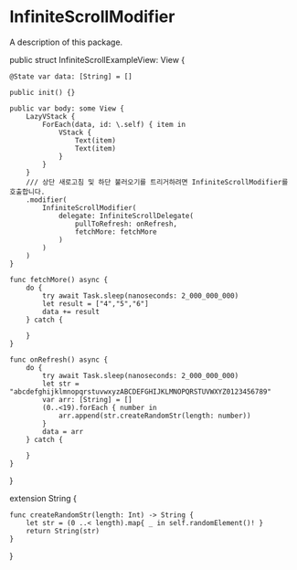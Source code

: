 # InfiniteScrollModifier

A description of this package.


public struct InfiniteScrollExampleView: View {
    
    @State var data: [String] = []
    
    public init() {}
    
    public var body: some View {
        LazyVStack {
            ForEach(data, id: \.self) { item in
                VStack {
                    Text(item)
                    Text(item)
                }
            }
        }
        /// 상단 새로고침 및 하단 불러오기를 트리거하려면 InfiniteScrollModifier를 호출합니다.
        .modifier(
            InfiniteScrollModifier(
                delegate: InfiniteScrollDelegate(
                    pullToRefresh: onRefresh,
                    fetchMore: fetchMore
                )
            )
        )
    }
    
    func fetchMore() async {
        do {
            try await Task.sleep(nanoseconds: 2_000_000_000)
            let result = ["4","5","6"]
            data += result
        } catch {
            
        }
    }
    
    func onRefresh() async {
        do {
            try await Task.sleep(nanoseconds: 2_000_000_000)
            let str = "abcdefghijklmnopqrstuvwxyzABCDEFGHIJKLMNOPQRSTUVWXYZ0123456789"
            var arr: [String] = []
            (0..<19).forEach { number in
                arr.append(str.createRandomStr(length: number))
            }
            data = arr
        } catch {
            
        }
    }
}

extension String {
    
    func createRandomStr(length: Int) -> String {
        let str = (0 ..< length).map{ _ in self.randomElement()! }
        return String(str)
    }
    
}
